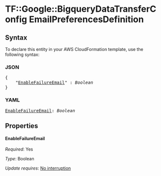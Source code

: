 # TF::Google::BigqueryDataTransferConfig EmailPreferencesDefinition

## Syntax

To declare this entity in your AWS CloudFormation template, use the following syntax:

### JSON

<pre>
{
    "<a href="#enablefailureemail" title="EnableFailureEmail">EnableFailureEmail</a>" : <i>Boolean</i>
}
</pre>

### YAML

<pre>
<a href="#enablefailureemail" title="EnableFailureEmail">EnableFailureEmail</a>: <i>Boolean</i>
</pre>

## Properties

#### EnableFailureEmail

_Required_: Yes

_Type_: Boolean

_Update requires_: [No interruption](https://docs.aws.amazon.com/AWSCloudFormation/latest/UserGuide/using-cfn-updating-stacks-update-behaviors.html#update-no-interrupt)

